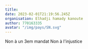 ```yaml
---
title: 
date: 2023-02-01T21:19:56.245Z
organisation: Elhadji hamady kanoute 
author: 770163335
avatar: "/img/pays/SN.svg"
---
```


Non à un 3em mandat
Non à l'injustice 